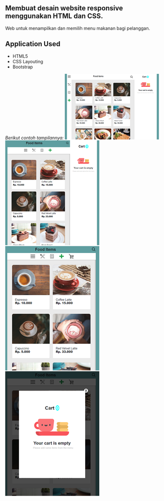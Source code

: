 ## Membuat desain website responsive menggunakan HTML dan CSS.
Web untuk menampilkan dan memilih menu makanan bagi pelanggan.


## Application Used
* HTML5
* CSS Layouting
* Bootstrap


<i>Berikut contoh tampilannya:</i>
![Large + device](https://github.com/atiakhairunican/Devops-Engineer/blob/main/img/cth1.png)
![Medium device](https://github.com/atiakhairunican/Devops-Engineer/blob/main/img/cth2.png)
![Small device](https://github.com/atiakhairunican/Devops-Engineer/blob/main/img/cth3.png)
![Overlay](https://github.com/atiakhairunican/Devops-Engineer/blob/main/img/cth4.png)
